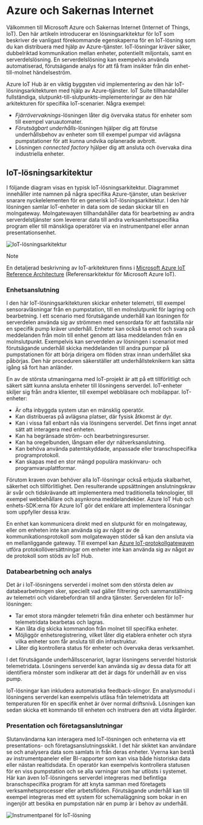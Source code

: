 
# <a name="azure-and-internet-of-things"></a>Azure och Sakernas Internet

Välkommen till Microsoft Azure och Sakernas Internet (Internet of Things, IoT). Den här artikeln introducerar en lösningsarkitektur för IoT som beskriver de vanligast förekommande egenskaperna för en IoT-lösning som du kan distribuera med hjälp av Azure-tjänster. IoT-lösningar kräver säker, dubbelriktad kommunikation mellan enheter, potentiellt miljontals, samt en serverdelslösning. En serverdelslösning kan exempelvis använda automatiserad, förutsägande analys för att få fram insikter från din enhet-till-molnet händelseström.

Azure IoT Hub är en viktig byggsten vid implementering av den här IoT-lösningsarkitekturen med hjälp av Azure-tjänster. IoT Suite tillhandahåller fullständiga, slutpunkt-till-slutpunkts-implementeringar av den här arkitekturen för specifika IoT-scenarier. Några exempel:

* *Fjärrövervaknings*-lösningen låter dig övervaka status för enheter som till exempel varuautomater.
* *Förutsägbart underhålls*-lösningen hjälper dig att förutse underhållsbehov av enheter som till exempel pumpar vid avlägsna pumpstationer för att kunna undvika oplanerade avbrott.
* Lösningen *connected factory* hjälper dig att ansluta och övervaka dina industriella enheter.

## <a name="iot-solution-architecture"></a>IoT-lösningsarkitektur

I följande diagram visas en typisk IoT-lösningsarkitektur. Diagrammet innehåller inte namnen på några specifika Azure-tjänster, utan beskriver snarare nyckelelementen för en generisk IoT-lösningsarkitektur. I den här lösningen samlar IoT-enheter in data som de sedan skickar till en molngateway. Molngatewayen tillhandahåller data för bearbetning av andra serverdelstjänster som levererar data till andra verksamhetsspecifika program eller till mänskliga operatörer via en instrumentpanel eller annan presentationsenhet.

![IoT-lösningsarkitektur][img-solution-architecture]

> [!NOTE]
> En detaljerad beskrivning av IoT-arkitekturen finns i [Microsoft Azure IoT Reference Architecture][lnk-refarch] (Referensarkitektur för Microsoft Azure IoT).

### <a name="device-connectivity"></a>Enhetsanslutning

I den här IoT-lösningsarkitekturen skickar enheter telemetri, till exempel sensoravläsningar från en pumpstation, till en molnslutpunkt för lagring och bearbetning. I ett scenario med förutsägande underhåll kan lösningen för serverdelen använda sig av strömmen med sensordata för att fastställa när en specifik pump kräver underhåll. Enheter kan också ta emot och svara på meddelanden från moln till enhet genom att läsa meddelanden från en molnslutpunkt. Exempelvis kan serverdelen av lösningen i scenariot med förutsägande underhåll skicka meddelanden till andra pumpar på pumpstationen för att börja dirigera om flöden strax innan underhållet ska påbörjas. Den här proceduren säkerställer att underhållsteknikern kan sätta igång så fort han anländer.

En av de största utmaningarna med IoT-projekt är att på ett tillförlitligt och säkert sätt kunna ansluta enheter till lösningens serverdel. IoT-enheter skiljer sig från andra klienter, till exempel webbläsare och mobilappar. IoT-enheter:

* Är ofta inbyggda system utan en mänsklig operatör.
* Kan distribueras på avlägsna platser, där fysisk åtkomst är dyr.
* Kan i vissa fall enbart nås via lösningens serverdel. Det finns inget annat sätt att interagera med enheten.
* Kan ha begränsade ström- och bearbetningsresurser.
* Kan ha oregelbunden, långsam eller dyr nätverksanslutning.
* Kan behöva använda patentskyddade, anpassade eller branschspecifika programprotokoll.
* Kan skapas med en stor mängd populära maskinvaru- och programvaruplattformar.

Förutom kraven ovan behöver alla IoT-lösningar också erbjuda skalbarhet, säkerhet och tillförlitlighet. Den resulterande uppsättningen anslutningskrav är svår och tidskrävande att implementera med traditionella teknologier, till exempel webbehållare och asynkrona meddelandeköer. Azure IoT Hub och enhets-SDK:erna för Azure IoT gör det enklare att implementera lösningar som uppfyller dessa krav.

En enhet kan kommunicera direkt med en slutpunkt för en molngateway, eller om enheten inte kan använda sig av något av de kommunikationsprotokoll som molgatewayen stöder så kan den ansluta via en mellanliggande gateway. Till exempel kan [Azure IoT-protokollgatewayen][lnk-protocol-gateway] utföra protokollöversättningar om enheter inte kan använda sig av något av de protokoll som stöds av IoT Hub.

### <a name="data-processing-and-analytics"></a>Databearbetning och analys

Det är i IoT-lösningens serverdel i molnet som den största delen av databearbetningen sker, speciellt vad gäller filtrering och sammanställning av telemetri och vidarebefordran till andra tjänster. Serverdelen för IoT-lösningen:

* Tar emot stora mängder telemetri från dina enheter och bestämmer hur telemetridata bearbetas och lagras. 
* Kan låta dig skicka kommandon från molnet till specifika enheter.
* Möjliggör enhetsregistrering, vilket låter dig etablera enheter och styra vilka enheter som får ansluta till din infrastruktur.
* Låter dig kontrollera status för enheter och övervaka deras verksamhet.

I det förutsägande underhållsscenariot, lagrar lösningens serverdel historisk telemetridata. Lösningens serverdel kan använda sig av dessa data för att identifiera mönster som indikerar att det är dags för underhåll av en viss pump.

IoT-lösningar kan inkludera automatiska feedback-slingor. En analysmodul i lösningens serverdel kan exempelvis utläsa från telemetridata att temperaturen för en specifik enhet är över normal driftsnivå. Lösningen kan sedan skicka ett kommando till enheten och instruera den att vidta åtgärder.

### <a name="presentation-and-business-connectivity"></a>Presentation och företagsanslutningar

Slutanvändarna kan interagera med IoT-lösningen och enheterna via ett presentations- och företagsanslutningsskikt. I det här skiktet kan användare se och analysera data som samlats in från deras enheter. Vyerna kan bestå av instrumentpaneler eller BI-rapporter som kan visa både historiska data eller nästan realtidsdata. En operatör kan exempelvis kontrollera statusen för en viss pumpstation och se alla varningar som har utlösts i systemet. Här kan även IoT-lösningens serverdel integreras med befintliga branschspecifika program för att knyta samman med företagets verksamhetsprocesser eller arbetsflöden. Förutsägande underhåll kan till exempel integreras med ett system för schemaläggning som bokar in en ingenjör att besöka en pumpstation när en pump är i behov av underhåll.

![Instrumentpanel för IoT-lösning][img-dashboard]

[img-solution-architecture]: ./media/iot-azure-and-iot/iot-reference-architecture.png
[img-dashboard]: ./media/iot-azure-and-iot/iot-suite.png

[lnk-machinelearning]: http://azure.microsoft.com/documentation/services/machine-learning/
[Azure IoT Suite]: http://azure.microsoft.com/solutions/iot
[lnk-protocol-gateway]:  ../articles/iot-hub/iot-hub-protocol-gateway.md
[lnk-refarch]: http://download.microsoft.com/download/A/4/D/A4DAD253-BC21-41D3-B9D9-87D2AE6F0719/Microsoft_Azure_IoT_Reference_Architecture.pdf
